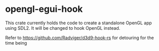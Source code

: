 # opengl-egui-hook

This crate currently holds the code to create a standalone OpenGL app using SDL2. It will be changed to hook OpenGL instead.

Refer to https://github.com/Radviger/d3d9-hook-rs for detouring for the time being

